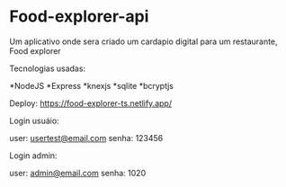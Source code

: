 # Food-explorer-api


Um aplicativo onde sera criado um cardapio digital para um restaurante, Food explorer

Tecnologias usadas:

*NodeJS
*Express
*knexjs
*sqlite
*bcryptjs


Deploy: https://food-explorer-ts.netlify.app/

Login usuáio:

user: usertest@email.com
senha: 123456

Login admin:

user: admin@email.com
senha: 1020
